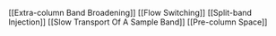 [[Extra-column Band Broadening]]
[[Flow Switching]]
[[Split-band Injection]]
[[Slow Transport Of A Sample Band]]
[[Pre-column Space]]
